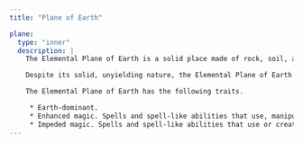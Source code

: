 ```yaml
---
title: "Plane of Earth"

plane:
  type: "inner"
  description: |
    The Elemental Plane of Earth is a solid place made of rock, soil, and stone. An unwary and unprepared traveler may find himself entombed within this vast solidity of material and have his life crushed into nothingness, his powdered remains a warning to any foolish enough to follow.

    Despite its solid, unyielding nature, the Elemental Plane of Earth is varied in its consistency, ranging from relatively soft soil to veins of heavier and more valuable metal.

    The Elemental Plane of Earth has the following traits.

     * Earth-dominant.
     * Enhanced magic. Spells and spell-like abilities that use, manipulate, or create earth or stone (including those of the Earth domain) are both empowered and extended (as if the Empower Spell and Extend Spell metamagic feats had been used on them, but the spells don't require higher-level slots). Spells and spell-like abilities that are already empowered or extended are unaffected by this benefit.
     * Impeded magic. Spells and spell-like abilities that use or create air (including spells of the Air domain and spells that summon air elementals or outsiders with the air subtype) are impeded.
---
```

